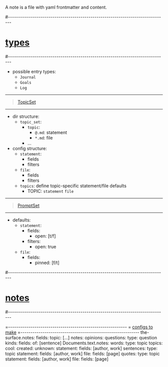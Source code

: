 A note is a file with yaml frontmatter and content.

#-------------------------------------------------------------------------------
# [types]()
#-------------------------------------------------------------------------------
- possible entry types:
  - `Journal`
  - `Goals`
  - `Log`

----------------------------------------
> [TopicSet]()
----------------------------------------
- dir structure:
  - `topic_set`:
    - `topic`:
      - `@.md`: statement
      - `*.md`: file
    - ...
- config structure:
  - `statement`:
    - fields
    - filters
  - `file`:
    - fields
    - filters
  - `topics`: define topic-specific statement/file defaults
    - TOPIC:
          `statement`
          `file`

----------------------------------------
> [PromptSet]()
----------------------------------------
- defaults:
  - `statement`:
    - fields:
      - open: [t/f]
    - filters:
      - open: true
  - `file`:
    - fields:
      - pinned: [f/t]

#-------------------------------------------------------------------------------
# [notes]()
#-------------------------------------------------------------------------------

=-----------------------------------------------------------
= [configs to make]()
=-----------------------------------------------------------
the-surface.notes:
    fields:
        topic: [...]
    notes:
        opinions:
        questions:
            type: question
        kinds: 
            fields:
                of: [sentence]
Documents.text.notes:
    words:
        type: topic
        topics:
            cool:
            created:
            unknown:
                statement:
                    fields: [author, work]
    sentences:
        type: topic
        statement:
            fields: [author, work]
        file:
            fields: [page]
    quotes:
        type: topic
        statement:
            fields: [author, work]
        file:
            fields: [page]

